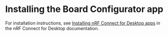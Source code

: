 # Installing the Board Configurator app

For installation instructions, see [Installing nRF Connect for Desktop apps](https://docs.nordicsemi.com/bundle/nrf-connect-desktop/page/installing_apps.html) in the nRF Connect for Desktop documentation.
